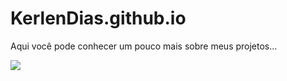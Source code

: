 # KerlenDias.github.io

Aqui você pode conhecer um pouco mais sobre meus projetos...

<img src="https://media.tenor.com/VdAzxgj_U6IAAAAC/portfolio-construction.gif">

